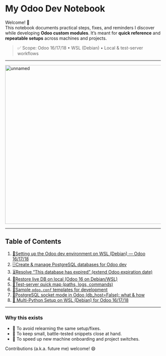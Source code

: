 # My Odoo Dev Notebook

Welcome! 👋  
This notebook documents practical steps, fixes, and reminders I discover while developing **Odoo custom modules**. It’s meant for **quick reference** and **repeatable setups** across machines and projects.

> ✅ Scope: Odoo 16/17/18 • WSL (Debian) • Local & test-server workflows

---

  <img width="512" height="512" alt="unnamed" src="https://github.com/user-attachments/assets/1d989073-7daa-4d0d-a75a-debc6335ae18" />

---

## Table of Contents

1. [🐧Setting up the Odoo dev environment on WSL (Debian) — Odoo 16/17/18](notes/01-setup-odoo-dev-wsl.md)
2. [🗄️Create & manage PostgreSQL databases for Odoo dev](notes/02-create-manage-postgres-odoo.md)
3. [⏳Resolve “This database has expired” (extend Odoo expiration date)](notes/03-extend-odoo-expiration.md)
4. [💾Restore live DB on local (Odoo 16 on Debian/WSL)](notes/04-restore-live-db-local.md)
5. [🧭Test-server quick map (paths, logs, commands)](notes/05-test-server-map.md)
6. [🧾Sample `odoo.conf` templates for development](notes/06-sample-odoo-conf.md)
7. [🔌PostgreSQL socket mode in Odoo (db_host=False): what & how](notes/07-odoo-socket-mode.md)
8. [🐍 Multi-Python Setup on WSL (Debian) for Odoo 16/17/18](notes/08-multi-python-setup.md)


---

### Why this exists

- 🧠 To avoid relearning the same setup/fixes.
- 🧩 To keep small, battle-tested snippets close at hand.
- 🚀 To speed up new machine onboarding and project switches.

Contributions (a.k.a. future me) welcome! 😄
